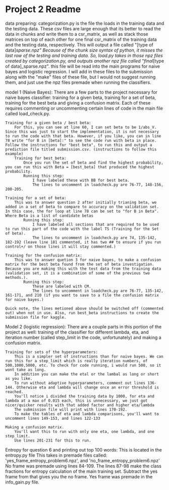 # Project 2 Readme

data preparing:
    categorization.py is the file the loads in the training data and the testing data. These csv files are large enough that its better to read the data in chunks and write them to a csr_matrix, as well as stack those matrices on top of each other for one final csr_matrix of the training data and the testing data, respectively. This will output a file called "[type of data]_sparse.npz"
    Because of the chunk size syntax of python, it misses the last row of the testing and training data. So, load.py takes in those npz files created by categorization.py, and outputs another npz file called "final_[type of data]_sparse.npz". this file will be read into the main programs for naive bayes and logistic regression.
    I will add in these files to the submission along with the "make" files of these file, but I would not suggest running them, and just use the npz files premade when running the classifiers.

model 1 (Naive Bayes):
    There are a few parts to the project necessary for naive bayes classifier: training for a given beta, training for a set of beta, training for the best beta and giving a confusion matrix. Each of these requires commenting or uncommenting certain lines of code in the main file called load_check.py.
    
    Training for a given beta / best beta:
        For this, you can see at line 60, I can set beta to be 1/abs_V. Since this was just to start the implementation, it is not necessary to run the code with that beta. However, if you like, you can in line 78 write "for B in [beta]:" to see the code run with beta in place. Follow the instructions for "best beta", to run this and output a prediction file titled submission.csv. (instructions to follow this example)
        Training for best_beta:
            Once you run the set of beta and find the highest probability, you can run this with Beta = [best_beta] that produced the highest probability.
            Running this step:
                I have labeled these with BB for best beta.
                The lines to uncomment in loadcheck.py are 76-77, 148-156, 200-205.
                
    Training for a set of beta:
        This was to answer question 2 after initially trianing beta, we added in a set of beta to compare to accuracy on the validation set. In this case, the for loop at line 78 can be set to "for B in Beta". Where Beta is a list of candidate betas
            Running this step:
                I have labeled all sections that are required to be used to run this part of the code with the label TS (Training for the Set of beta).
                The lines to uncomment in loadcheck.py are 74, 135-142, 182-192 (leave line 181 commented, it has two ## to ensure if you run control+/ on those lines it will stay commented.)
                
    Training for the confusion matrix:
        This was to answer quetion 3 for naive bayes, to make a confusion matrix for the best beta found from the set of beta investigation. Because you are making this with the test data from the training data (validation set, it is a combination of some of the previous two methods.).
            Running this step:
                These are labeled with CM.
                The lines to uncomment in loadcheck.py are 76-77, 135-142, 161-171, and 210 (if you want to save to a file the confusion matrix for naive bayes.)
                
    Quick note, the lines metioned above should be switched off (commented out) when not in use. Also, run best_beta instructions to create the submission file for kaggle.

Model 2 (logistic regression):
    There are a couple parts in this portion of the project as well: training of the classifier for different lambda, eta, and iteration number (called step_limit in the code, unfortunately) and making a confusion matrix.
    
    Training for sets of the hyperparameters:
        This is a simpler set of instructions than for naive bayes. We can run this for a step_limit which is really iteration numbers, of 500,1000,5000, etc. To check for code running, i would run 500, so it wont take as long.
        In addition you can make the etal or the lambal as long or short as you like.
        To run without adaptive hyperparameters, comment out lines 136-144. Otherwise eta and lambda will change once an error threshold is reached.
        You'll notice i divided the training data by 1000, for eta and lambda at a max of 0.015 each, this is unnecessary, we just got nicer/quicker results with that added factor and higher eta/lambda
        The submission file will print with lines 170-192.
        To make the tables of eta and lambda comparisons, you'll want to uncomment lines 149-153, and lines 122-133
        
    Making a confusion matrix.
        You'll want this to run with only one eta, one lambda, and one step_limit.
        Use lines 201-231 for this to run.
        
Entropy for question 6 and printing out top 100 words:
    This is located in the entropy.py file
    This takes in premade files called: 'yes_frame_entropy_problem6.npz', and 'no_frame_entropy_problem6.npz'
    No frame was premade using lines 84-109. The lines 87-98 make the class fractions for entropy calculation of the main training set. Subtract the yes frame from that gives you the no frame.
    Yes frame was premade in the info_gain.py file. 
